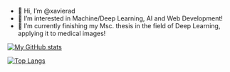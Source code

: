 - 👋 Hi, I’m @xavierad
- 👀 I’m interested in Machine/Deep Learning, AI and Web Development!
- 🌱 I’m currently finishing my Msc. thesis in the field of Deep Learning, applying it to medical images!
<!-- - 💞️ I’m looking to collaborate on ...
- 📫 How to reach me ... --->

[![My GitHub stats](https://github-readme-stats.vercel.app/api?username=xavierad&include_all_commits&count_private=true&show_icons=true&theme=merko)](https://github.com/anuraghazra/github-readme-stats)

[![Top Langs](https://github-readme-stats.vercel.app/api/top-langs/?username=xavierad&layout=compact&theme=merko)](https://github.com/anuraghazra/github-readme-stats)


<!---
xavierad/xavierad is a ✨ special ✨ repository because its `README.md` (this file) appears on your GitHub profile.
You can click the Preview link to take a look at your changes.
--->
